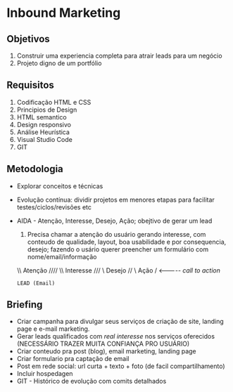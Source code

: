 # Inbound Marketing

 ## Objetivos
  1. Construir uma experiencia completa para atrair leads para um negócio
  2. Projeto digno de um portfólio

 ## Requisitos
  1. Codificação HTML e CSS 
  2. Principios de Design
  3. HTML semantico 
  4. Design responsivo
  5. Análise Heurística
  6. Visual Studio Code
  7. GIT 

 ## Metodologia 
  - Explorar conceitos e técnicas 
  - Evolução contínua: dividir projetos em menores etapas para facilitar testes/ciclos/revisões etc
  - AIDA - Atenção, Interesse, Desejo, Ação; obejtivo de gerar um lead
    1. Precisa chamar a atenção do usuário gerando interesse, com conteudo de qualidade, layout, boa usabilidade e por consequencia, desejo; fazendo o usário querer preencher um formulário com nome/email/informação

    \\\\    Atenção    ////
      \\\  Interesse  ///
        \\  Desejo   //
          \  Ação   /    <----- *call to action*
        
        LEAD (Email)

 ## Briefing
  - Criar campanha para divulgar seus serviços de criação de site, landing page e e-mail marketing.
  - Gerar leads qualificados com *real interesse* nos serviços oferecidos (NECESSÁRIO TRAZER MUITA CONFIANÇA PRO USUÁRIO)
  - Criar conteudo pra post (blog), email marketing, landing page
  - Criar formulario pra captação de email
  - Post em rede social: url curta + texto + foto (de facil compartilhamento)
  - Incluir hospedagen
  - GIT - Histórico de evolução com comits detalhados